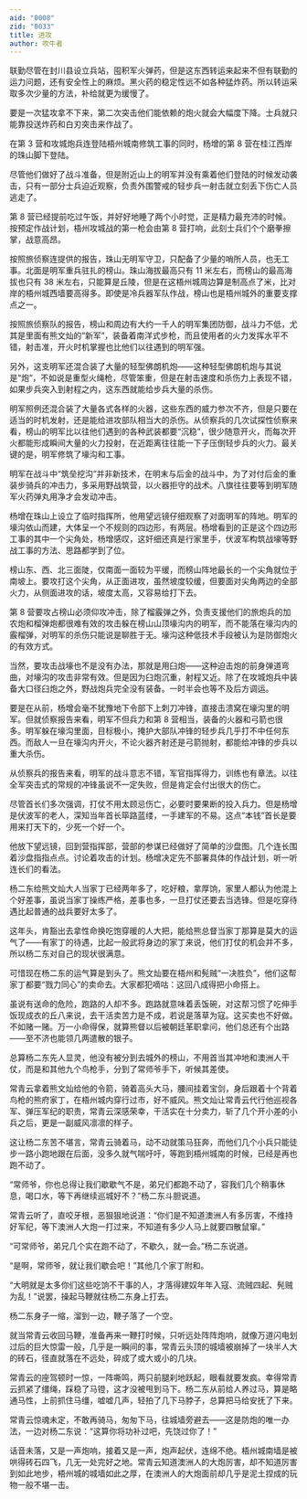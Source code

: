 ```yaml
---
aid: "0008"
zid: "0033"
title: 进攻
author: 吹牛者
---
```


联勤尽管在封川县设立兵站，囤积军火弹药，但是这东西转运来起来不但有联勤的运力问题，还有安全性上的麻烦。黑火药的稳定性远不如各种猛炸药。所以转运采取多次少量的方法，补给就更为缓慢了。

要是一次猛攻拿不下来，第二次突击他们能依赖的炮火就会大幅度下降。士兵就只能靠投送炸药和白刃突击来作战了。

在第 3 营和攻城炮兵连登陆梧州城南修筑工事的同时，杨增的第 8 营在桂江西岸的珠山脚下登陆。

尽管他们做好了战斗准备，但是附近山上的明军并没有乘着他们登陆的时候发动袭击，只有一部分士兵迫近观察，负责外围警戒的轻步兵一射击就立刻丢下伤亡人员逃走了。

第 8 营已经提前吃过午饭，并好好地睡了两个小时觉，正是精力最充沛的时候。按预定作战计划，梧州攻城战的第一枪会由第 8 营打响，此刻士兵们个个磨拳擦掌，战意高昂。

按照旅侦察连提供的报告，珠山无明军守卫，只配备了少量的哨所人员，也无工事。北面是明军重兵驻扎的榜山。珠山海拔最高只有 11 米左右，而榜山的最高海拔也只有 38 米左右，只能算是丘陵，但是在这梧州城周边算是制高点了米，比对岸的梧州城西墙要高得多。即使是冷兵器军队作战，榜山也是梧州城外的重要支撑点之一。

按照旅侦察队的报告，榜山和周边有大约一千人的明军集团防御，战斗力不低，尤其是里面有熊文灿的“新军”，装备着南洋式步枪，而且使用者的火力发挥水平不错，射击准，开火时机掌握也比他们以往遇到的明军强。

另外，这支明军还混合装了大量的轻型佛朗机炮――这种轻型佛朗机炮与其说是“炮”，不如说是重型火绳枪，尽管笨重，但是在射击速度和杀伤力上表现不错，如果步兵突入到射程之内，这东西就能给步兵大量的杀伤。

明军照例还混合装了大量各式各样的火器，这些东西的威力参次不齐，但是只要在适当的时机发射，还是能给进攻部队相当大的杀伤。从侦察兵的几次试探性侦察来看，榜山的明军比以往他们遇到的各种武装都要“沉稳”，很少随意开火，而每次开火都能形成瞬间大量的火力投射，在近距离往往能一下子压倒轻步兵的火力。最关键的是，明军修筑了壕沟和工事。

明军在战斗中“筑垒挖沟”并非新技术，在明末与后金的战斗中，为了对付后金的重装步骑兵的冲击力，多采用野战筑营，以火器拒守的战术。八旗往往要等到明军随军火药弹丸用净才会发动冲击。

杨增在珠山上设立了临时指挥所，他用望远镜仔细观察了对面明军的阵地。明军的壕沟依山而建，大体呈一个不规则的四边形，有两层。杨增看到的正是这个四边形工事的其中一个尖角处，杨增感叹，这奸细还真是行家里手，伏波军构筑战壕等野战工事的方法、思路都学到了位。

榜山东、西、北三面陡，仅南面一面较为平缓，而榜山阵地最长的一个尖角就位于南坡上。要攻打这个尖角，从正面进攻，虽然坡度较缓，但要面对尖角两边的全部火力，从侧面进攻的话，坡度太高，又容易给打下去。

第 8 营要攻占榜山必须仰攻冲击，除了榴霰弹之外，负责支援他们的旅炮兵的加农炮和榴弹炮都很难有效的攻击躲在榜山山顶壕沟内的明军，而不能落在壕沟内的霰榴弹，对明军的杀伤只能说是聊胜于无。壕沟这种低技术手段被认为是防御炮火的有效方式。

当然，要攻击战壕也不是没有办法，那就是用臼炮――这种迫击炮的前身弹道弯曲，对壕沟的攻击非常有效。但是因为臼炮沉重，射程又近。除了在攻城炮兵中装备大口径臼炮之外，野战炮兵完全没有装备。一时半会也等不及后方调运。

要是在从前，杨增会毫不犹豫地下令部下上刺刀冲锋，直接击溃窝在壕沟里的明军。但就侦察报告来看，明军不但兵力和第 8 营相当，装备的火器和弓箭也很多。明军躲在壕沟里面，目标极小，掩护大部队冲锋的轻步兵几乎打不中任何东西。而敌人一旦在壕沟内开火，不论火器齐射还是弓箭抛射，都能给冲锋的步兵以重大杀伤。

从侦察兵的报告来看，明军的战斗意志不错，军官指挥得力，训练也有章法。以往全军突击式的常规的冲锋虽说不一定失败，但是肯定会付出很大的伤亡。

尽管首长们多次强调，打仗不用太顾忌伤亡，必要时要果断的投入兵力。但是杨增是伏波军的老人，深知当年首长筚路蓝缕，一手建军的不易。这点“本钱”首长是要用来打天下的，少死一个好一个。

他放下望远镜，回到营指挥部，营部的参谋已经做好了简单的沙盘图。几个连长围着沙盘指指点点。讨论着攻击的计划。杨增决定先不部署具体的作战计划，听一听连长们的看法。

杨二东给熊文灿大人当家丁已经两年多了，吃好粮，拿厚饷，家里人都认为他混上个好差事，虽说当家丁操练严格，差事也多，一旦打仗还要去当选锋。但是吃穿待遇比起普通的战兵要好太多了。

这年头，肯豁出去拿性命换吃饱穿暖的人大把，能给熊总督当家丁那算是莫大的运气了――有家丁的待遇，比起一般武将身边的家丁来说，他们打仗的机会并不多，所以杨二东对自己的现状很满意。

可惜现在杨二东的运气算是到头了。熊文灿要在梧州和髡贼“一决胜负”，他们这帮家丁都要“戮力同心”的卖命去。大家都犯嘀咕：这回八成得把小命搭上。

虽说有送命的危险，跑路的人却不多。跑路就意味着丢饭碗，对这帮习惯了吃伸手饭现成衣的丘八来说，去干活卖苦力是不成，若说是落草为寇。这买卖也不好做。不如赌一赌。万一小命得保，就算熊督以后被朝廷革职拿问，他们总还有个出路――至不济也能领几两遣散的银子。

总算杨二东先人显灵，他没有被分到去城外的榜山，不用首当其冲地和澳洲人干仗，而是和其他九个鸟枪手，分到了常师爷手下，听候其差使。

常青云拿着熊文灿给他的令箭，骑着高头大马，腰间挂着宝剑，身后跟着十个背着鸟枪的熊府家丁，在梧州城内穿行过市，好不威风。熊文灿让常青云代行他巡视各军、弹压军纪的职责，常青云深感荣幸，干活实在十分卖力，斩了几个开小差的小兵之后，更是一副威风凛凛的样子。

这让杨二东苦不堪言，常青云骑着马，动不动就策马狂奔，而他们几个小兵只能徒步一路小跑地跟在后面，没多久就气喘吁吁，等跑到梧州城南的时候，已经是再也跑不动了。

“常师爷，你也总得让我们歇歇气不是，弟兄们都跑不动了，容我们几个稍事休息，喝口水，等下再继续巡城好不？”杨二东斗胆说道。

常青云听了，直咬牙根，恶狠狠地说道：“你们是不知道澳洲人有多厉害，不维持好军纪，等下澳洲人大炮一打过来，不知道有多少人马上就要四散鼠窜。”

“可常师爷，弟兄几个实在跑不动了，不歇久，就一会。”杨二东说道。

“是啊，常师爷，就让我们歇会吧！”其他几个家丁附和。

“大明就是太多你们这些吃饷不干事的人，才落得建奴年年入寇、流贼四起、髡贼为乱！”说罢，操起马鞭就往杨二东身上打去。

杨二东身子一缩，溜到一边，鞭子落了一个空。

就当常青云收回马鞭，准备再来一鞭打时候，只听远处阵阵炮响，就像万道闪电划过后的巨大惊雷一般，几乎是一瞬间的事，常青云头顶的城墙被崩掉了一块半人大的砖石，径直就落在不远处，碎成了或大或小的几块。

常青云的座驾顿时一惊，一阵嘶鸣，两只前腿刹地跃起，眼看就要发疯。幸得常青云抓紧了缰绳，踩稳了马镫，这才没被甩到马下。杨二东从前给人养过马，算是略通马性，上前抓住马缰，嘘嘘几声，轻拍了几下马脖子，总算把马给安抚了下来。

常青云惊魂未定，不敢再骑马，匆匆下马，往城墙旁避去――这是防炮的唯一办法，一边对杨二东说：“这算你将功补过吧，先饶过你了！”

话音未落，又是一声炮响，接着又是一声，炮声起伏，连绵不绝。梧州城南墙是被哄得砖石四飞，几无一处完好之地。常青云知道澳洲人的大炮厉害，却不知道厉害到如此地步，梧州城的城墙如此之厚，在澳洲人的大炮面前却几乎是泥土捏成的玩物一般不堪一击。
